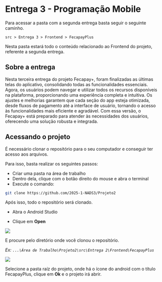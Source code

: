 # Entrega 3 - Programação Mobile 

Para acessar a pasta com a segunda entrega basta seguir o seguinte caminho.

`
src > Entrega 3 > Frontend > FecapayPlus
`

Nesta pasta estará todo o conteúdo relacionado ao Frontend do projeto, referente a segunda entrega.

## Sobre a entrega

Nesta terceira entrega do projeto Fecapay+, foram finalizadas as últimas telas do aplicativo, consolidando todas as funcionalidades essenciais. Agora, os usuários podem navegar e utilizar todos os recursos disponíveis na plataforma, proporcionando uma experiência completa e intuitiva.
Os ajustes e melhorias garantem que cada seção do app esteja otimizada, desde fluxos de pagamento até a interface de usuário, tornando o acesso às funcionalidades mais eficiente e agradável.
Com essa versão, o Fecapay+ está preparado para atender às necessidades dos usuários, oferecendo uma solução robusta e integrada.  

## Acessando o projeto

É necessário clonar o repositório para o seu computador e conseguir ter acesso aos arquivos. 

Para isso, basta realizar os seguintes passos:

- Criar uma pasta na área de trabalho
- Dentro dela, clique com o botão direito do mouse e abra o terminal
- Execute o comando: 
```bash
git clone https://github.com/2025-1-NADS3/Projeto2
```

Após isso, todo o repositório será clonado.

- Abra o Android Studio


- Clique em **Open**


![](https://i.imgur.com/57QFNyH.png)

E procure pelo diretório onde você clonou o repositório.

*Ex: `...\Área de Trabalho\Projeto2\src\Entrega 2\Frontend\FecapayPlus`*

![](https://i.imgur.com/YqNwB6O.png)

Selecione a pasta raíz do projeto, onde há o ícone do android com o título FecapayPlus, clique em **Ok** e o projeto irá abrir.

